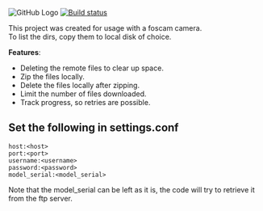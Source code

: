 ![GitHub Logo](https://travis-ci.org/dutchbot/FoscamBackupper.svg?branch=master)
[![Build status](https://ci.appveyor.com/api/projects/status/pypbqfr3k08in3sq?svg=true)](https://ci.appveyor.com/project/dutchbot/foscambackupper)

This project was created for usage with a foscam camera.  
To list the dirs, copy them to local disk of choice.

**Features**:

* Deleting the remote files to clear up space.
* Zip the files locally.
* Delete the files locally after zipping.
* Limit the number of files downloaded.
* Track progress, so retries are possible.

## Set the following in settings.conf

```
host:<host>  
port:<port> 
username:<username>  
password:<password> 
model_serial:<model_serial>
```
Note that the model_serial can be left as it is, the code will try to retrieve it from the ftp server.

